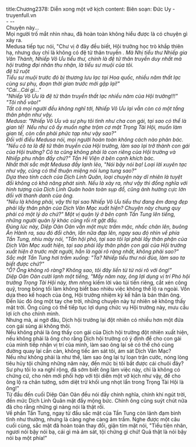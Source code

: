 title:Chương2378: Diễn xong một vở kịch
content:
Biên soạn: Đức Uy - truyenfull.vn<br>- --<br>Chuyện này...<br>Mọi người trố mắt nhìn nhau, đã hoàn toàn không hiểu được là có chuyện gì xảy ra.<br>Medusa tiếp tục nói, "Chư vị ở đây đều biết, Hội trưởng học trò khắp thiên hạ, nhưng duy chỉ là không có đệ tử thân truyền *. Mà Nhị tiểu thư Nhiếp gia Vân Thành, Nhiếp Vô Ưu tiểu thư, chính là đệ tử thân truyền duy nhất mà hội trưởng đại nhân thu nhận, là tiểu sư muội của tôi.<br>*đệ tử ruột<br>Tiểu sư muội trước đó bị thương lưu lạc tại Hoa quốc, nhiều năm thất lạc cùng sư phụ, đoạn thời gian trước mới gặp lại!"<br>"Cái...Cái gì..."<br>"Nhiếp Vô Ưu là đệ tử thân truyền thất lạc nhiều năm của Hội trưởng!!!"<br>"Tôi nhổ vào!"<br>Tất cả mọi người đều không nghĩ tới, Nhiếp Vô Ưu lại vẫn còn có một tầng thân phận như vậy.<br>Medusa: "Nhiếp Vô Ưu và sư phụ tôi tình như cha con gái, tại sao có thể là gian tế!  Nếu như cô ấy muốn nghe trộm cơ mật Trọng Tài Hội, muốn làm gian tế, còn cần phải phức tạp như vậy sao?"<br>Đối với điều Medusa nói, mọi người hoàn toàn không cách nào phản bác.<br>"Nếu cô ta là đệ tử thân truyền của Hội trưởng, làm sao lại trở thành con gái của Hội trưởng? Cô ta cũng không phải là con riêng của Hội trưởng và Nhiếp phu nhân đấy chứ?" Tần Hi Viện ở bên cạnh khích bác.<br>Nhất thời sắc mặt Medusa đầy lạnh lẽo, "Nói bậy nói bạ! Loại lời xuyên tạc như vậy, cũng có thể thuận miệng nói lung tung sao?"<br>Dựa theo tính cách của Dịch Linh Quân, loại chuyện này dĩ nhiên là tuyệt đối không có khả năng phát sinh. Nếu là xảy ra, như vậy thì đồng nghĩa với hình tượng của Dịch Linh Quân hoàn toàn sụp đổ, cũng ảnh hưởng cực lớn đối với thanh danh của ông.<br>"Nếu là không phải, vậy thì tại sao Nhiếp Vô Ưu tiểu thư đang êm đang đẹp phải lấy thân phận của Dịch Vân Mạc xuất hiện? Chuyện này chung quy phải có một lý do chứ?" Một vị quản lý ở bên cạnh Tần Tung lên tiếng, những người quản lý khác cũng rối rít gật đầu.<br>Đúng lúc này, Diệp Oản Oản vẫn một mực trầm mặc, nhấc chân lên, buông Ân Hành ra, sau đó đổi chân, lần nữa đạp lên, ngay sau đó nhìn về phía Tần Tung, nhíu mày nói, "Tần hội phó, tại sao tôi lại phải lấy thân phận của Dịch Vân Mạc xuất hiện, tại sao phải lấy thân phận con gái của Hội trưởng xuất hiện ở trước mặt người, hẳn là ngài rõ ràng nhất, không phải sao?"<br>Sắc mặt Tần Tung hơi trầm xuống: "Ta? Nhiếp tiểu thư nói đùa, làm sao ta biết được chứ?"<br>"Ồ? Ông không rõ ràng? Không sao, tôi đây liền từ từ nói rõ với ông!"<br>Diệp Oản Oản cười lạnh một tiếng, "Mấy năm nay, ông lợi dụng vị trí Phó hội trưởng Trọng Tài Hội này, th*m nh*ng kiếm lời vào túi tiền riêng, cắt xén công quỹ, trong bóng tối làm không biết bao nhiêu việc không thể lộ ra ngoài. Vốn dựa theo kế hoạch của ông, Hội trưởng nhiệm kỳ kế hẳn là bản thân ông. Đến lúc đó ông một tay che trời, những chuyện này tự nhiên sẽ không thấy mặt trời. Ông cũng có thể tiếp tục lợi dụng chức vụ Hội trưởng này, mưu cầu lợi ích cho chính mình.<br>Nhưng mà, ai ngờ đâu, Dịch hội trưởng lại đột nhiên có nhiều hơn một đứa con gái sủng ái không thôi.<br>Nếu không phải là ông thấy con gái của Dịch hội trưởng đột nhiên xuất hiện, nếu không phải là ông cho rằng Dịch hội trưởng có ý định để cho con gái của mình tiếp nhận vị trí của mình, làm sao ông lại sẽ có thể chó cùng đường quay lại cắn càn, không tiếc ám sát tôi, ám sát Dịch Vân Mạc?<br>Nếu như không phải là như thế, làm sao ông lại tự loạn trận cước, nóng lòng tiêu hủy tội chứng những năm này, đến mức bị tôi bắt được cái chuôi đây?<br>Sư phụ tôi lo xa nghĩ rộng, đã sớm biết ông làm việc này, chỉ là không có chứng cứ, cho nên mới phối hợp với tôi diễn một vở kịch như vậy, để cho ông lộ ra chân tướng, sớm diệt trừ khối ung nhọt lẩn trong Trọng Tài Hội là ông!"<br>Từ đầu đến cuối Diệp Oản Oản đều nói đầy chính nghĩa, chính khí ngút trời, đến mức Dịch Linh Quân mặt đầy mộng bức. Chính ông cũng suýt chút nữa đã cho rằng những gì nàng nói là thật rồi.<br>Về phần Tần Tung, ngay từ đầu sắc mặt của Tần Tung còn lãnh đạm bình tĩnh như thường, nhưng là càng nghe càng âm trầm. Nghe được một câu cuối cùng, sắc mặt đã hoàn toàn thay đổi, giận tím mặt nói, "Tiểu tiện nhân, ngươi nói bậy nói bạ, cái gì mà ám sát, tội chứng gì chứ! Quả thật là nói bậy nói bạ một phía!"